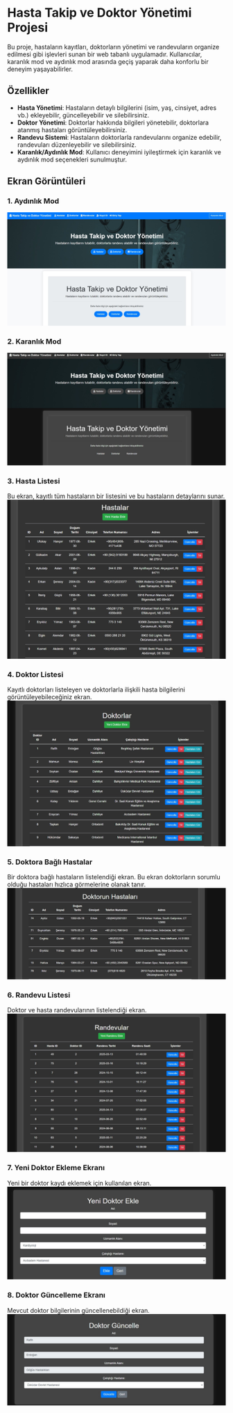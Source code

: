# Hasta Takip ve Doktor Yönetimi Projesi

Bu proje, hastaların kayıtları, doktorların yönetimi ve randevuların organize edilmesi gibi işlevleri sunan bir web tabanlı uygulamadır. Kullanıcılar, karanlık mod ve aydınlık mod arasında geçiş yaparak daha konforlu bir deneyim yaşayabilirler.

## Özellikler

- **Hasta Yönetimi**: Hastaların detaylı bilgilerini (isim, yaş, cinsiyet, adres vb.) ekleyebilir, güncelleyebilir ve silebilirsiniz.
- **Doktor Yönetimi**: Doktorlar hakkında bilgileri yönetebilir, doktorlara atanmış hastaları görüntüleyebilirsiniz.
- **Randevu Sistemi**: Hastaların doktorlarla randevularını organize edebilir, randevuları düzenleyebilir ve silebilirsiniz.
- **Karanlık/Aydınlık Mod**: Kullanıcı deneyimini iyileştirmek için karanlık ve aydınlık mod seçenekleri sunulmuştur.

## Ekran Görüntüleri

### 1. Aydınlık Mod
![Aydınlık Mod](https://github.com/AlperenKaracan/Patient-Tracking-and-Management-System/blob/main/projeDosyalari/images/aydinlik_mod.jpeg)

### 2. Karanlık Mod
![Karanlık Mod](https://github.com/AlperenKaracan/Patient-Tracking-and-Management-System/blob/main/projeDosyalari/images/karanlik_mod.jpeg)

### 3. Hasta Listesi
Bu ekran, kayıtlı tüm hastaların bir listesini ve bu hastaların detaylarını sunar.
![Hastalar](https://github.com/AlperenKaracan/Patient-Tracking-and-Management-System/blob/main/projeDosyalari/images/hastalar.jpeg)

### 4. Doktor Listesi
Kayıtlı doktorları listeleyen ve doktorlarla ilişkili hasta bilgilerini görüntüleyebileceğiniz ekran.
![Doktorlar](https://github.com/AlperenKaracan/Patient-Tracking-and-Management-System/blob/main/projeDosyalari/images/doktorlar.jpeg)

### 5. Doktora Bağlı Hastalar
Bir doktora bağlı hastaların listelendiği ekran. Bu ekran doktorların sorumlu olduğu hastaları hızlıca görmelerine olanak tanır.
![Doktorun Hastaları](https://github.com/AlperenKaracan/Patient-Tracking-and-Management-System/blob/main/projeDosyalari/images/doktorun_hastalari.jpeg)

### 6. Randevu Listesi
Doktor ve hasta randevularının listelendiği ekran.
![Randevular](https://github.com/AlperenKaracan/Patient-Tracking-and-Management-System/blob/main/projeDosyalari/images/randevular.jpeg)

### 7. Yeni Doktor Ekleme Ekranı
Yeni bir doktor kaydı eklemek için kullanılan ekran.
![Doktor Ekle](https://github.com/AlperenKaracan/Patient-Tracking-and-Management-System/blob/main/projeDosyalari/images/doktor_ekle.jpeg)

### 8. Doktor Güncelleme Ekranı
Mevcut doktor bilgilerinin güncellenebildiği ekran.
![Doktor Güncelle](https://github.com/AlperenKaracan/Patient-Tracking-and-Management-System/blob/main/projeDosyalari/images/doktor_guncelle.jpeg)
